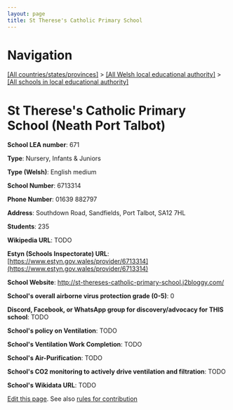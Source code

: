 ```yaml
---
layout: page
title: St Therese's Catholic Primary School
---
```

# Navigation

[[All countries/states/provinces]](../../..) > [[All Welsh local educational authority]](../..) > [[All schools in local educational authority]](..)

# St Therese's Catholic Primary School (Neath Port Talbot)

**School LEA number**: 671

**Type**: Nursery, Infants & Juniors

**Type (Welsh)**: English medium

**School Number**: 6713314

**Phone Number**: 01639 882797

**Address**: Southdown Road, Sandfields, Port Talbot, SA12 7HL

**Students**: 235

**Wikipedia URL**: TODO

**Estyn (Schools Inspectorate) URL**: [https://www.estyn.gov.wales/provider/6713314](https://www.estyn.gov.wales/provider/6713314)

**School Website**: http://st-thereses-catholic-primary-school.j2bloggy.com/

**School's overall airborne virus protection grade (0-5)**: 0

**Discord, Facebook, or WhatsApp group for discovery/advocacy for THIS school**: TODO

**School's policy on Ventilation**: TODO

**School's Ventilation Work Completion**: TODO

**School's Air-Purification**: TODO

**School's CO2 monitoring to actively drive ventilation and filtration**: TODO

**School's Wikidata URL**: TODO




[Edit this page](https://github.com/ventilate-schools/Wales/edit/prif/./Neath_Port_Talbot/St_Therese's_Catholic_Primary_School.md). See also [rules for contribution](../../../contribution-rules/)